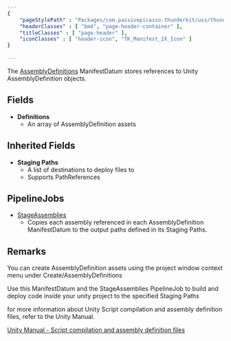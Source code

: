 ```yaml
---
{ 
	"pageStylePath" : "Packages/com.passivepicasso.thunderkit/uss/thunderkit_style.uss",
	"headerClasses" : [ "bm4", "page-header-container" ],
	"titleClasses" : [ "page-header" ],
	"iconClasses" : [ "header-icon", "TK_Manifest_2X_Icon" ]
}

---
```


The [AssemblyDefinitions](assetlink://Packages/com.passivepicasso.thunderkit/Editor/Core/Manifests/Datum/AssemblyDefinitions.cs) ManifestDatum stores references to Unity AssemblyDefinition objects.

## Fields
* **Definitions**
  - An array of AssemblyDefinition assets

## Inherited Fields

* **Staging Paths**
  - A list of destinations to deploy files to
  - Supports PathReferences

## PipelineJobs

* [StageAssemblies](assetlink://Packages/com.passivepicasso.thunderkit/Editor/Core/Pipelines/Jobs/StageAssemblies.cs) 
  - Copies each assembly referenced in each AssemblyDefinition ManifestDatum to the output paths defined in its Staging Paths.

## Remarks

You can create AssemblyDefinition assets using the project window context menu under Create/AssemblyDefinitions

Use this ManifestDatum and the StageAssemblies PipelineJob to build and deploy code inside your unity project to the specified Staging Paths

for more information about Unity Script compilation and assembly definition files, refer to the Unity Manual.

[Unity Manual - Script compilation and assembly definition files](https://docs.unity3d.com/2018.4/Documentation/Manual/ScriptCompilationAssemblyDefinitionFiles.html)